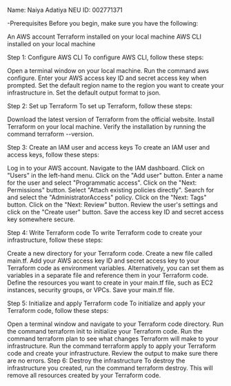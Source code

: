 Name: Naiya Adatiya
NEU ID: 002771371

-Prerequisites
Before you begin, make sure you have the following:

An AWS account
Terraform installed on your local machine
AWS CLI installed on your local machine


Step 1: Configure AWS CLI
To configure AWS CLI, follow these steps:

Open a terminal window on your local machine.
Run the command aws configure.
Enter your AWS access key ID and secret access key when prompted.
Set the default region name to the region you want to create your infrastructure in.
Set the default output format to json.


Step 2: Set up Terraform
To set up Terraform, follow these steps:

Download the latest version of Terraform from the official website.
Install Terraform on your local machine.
Verify the installation by running the command terraform --version.


Step 3: Create an IAM user and access keys
To create an IAM user and access keys, follow these steps:

Log in to your AWS account.
Navigate to the IAM dashboard.
Click on "Users" in the left-hand menu.
Click on the "Add user" button.
Enter a name for the user and select "Programmatic access".
Click on the "Next: Permissions" button.
Select "Attach existing policies directly".
Search for and select the "AdministratorAccess" policy.
Click on the "Next: Tags" button.
Click on the "Next: Review" button.
Review the user's settings and click on the "Create user" button.
Save the access key ID and secret access key somewhere secure.


Step 4: Write Terraform code
To write Terraform code to create your infrastructure, follow these steps:

Create a new directory for your Terraform code.
Create a new file called main.tf.
Add your AWS access key ID and secret access key to your Terraform code as environment variables. Alternatively, you can set them as variables in a separate file and reference them in your Terraform code.
Define the resources you want to create in your main.tf file, such as EC2 instances, security groups, or VPCs.
Save your main.tf file.


Step 5: Initialize and apply Terraform code
To initialize and apply your Terraform code, follow these steps:

Open a terminal window and navigate to your Terraform code directory.
Run the command terraform init to initialize your Terraform code.
Run the command terraform plan to see what changes Terraform will make to your infrastructure.
Run the command terraform apply to apply your Terraform code and create your infrastructure.
Review the output to make sure there are no errors.
Step 6: Destroy the infrastructure
To destroy the infrastructure you created, run the command terraform destroy. This will remove all resources created by your Terraform code.

